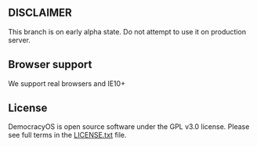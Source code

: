## DISCLAIMER

This branch is on early alpha state. Do not attempt to use it on production server.

## Browser support

We support real browsers and IE10+

## License

DemocracyOS is open source software under the GPL v3.0 license. Please see full terms in the [LICENSE.txt](LICENSE.txt) file.
